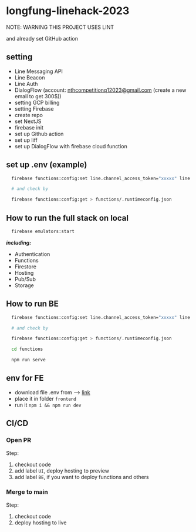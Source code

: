 # longfung-linehack-2023

NOTE: WARNING THIS PROJECT USES LINT

and already set GitHub action

## setting

- Line Messaging API
- Line Beacon
- Line Auth
- DialogFlow (account: nthcompetitionq12023@gmail.com (create a new email to get 300$))
- setting GCP billing
- setting Firebase
- create repo
- set NextJS
- firebase init
- set up Github action
- set up liff
- set up DialogFlow with firebase cloud function

## set up .env (example)

```sh
  firebase functions:config:set line.channel_access_token="xxxxx" line.channel_secret="xxxxx" dialogflow.agent_id="xxxxx"

  # and check by

  firebase functions:config:get > functions/.runtimeconfig.json
```

## How to run the full stack on local

```sh
  firebase emulators:start
```

***including:***

- Authentication
- Functions
- Firestore
- Hosting
- Pub/Sub
- Storage

## How to run BE

```sh
  firebase functions:config:set line.channel_access_token="xxxxx" line.channel_secret="xxxxx" dialogflow.agent_id="xxxxx"

  # and check by

  firebase functions:config:get > functions/.runtimeconfig.json

  cd functions

  npm run serve
```

## env for FE

- download file .env from --> [link](https://drive.google.com/file/d/1mkhZj3z7S-pt7WYWJ_7OxTCNEg9-phGO/view?usp=share_link)
- place it in folder `frontend`
- run it `npm i && npm run dev`

## CI/CD

### Open PR

Step:

1. checkout code
2. add label `UI`, deploy hosting to preview
3. add label `BE`, if you want to deploy functions and others

### Merge to main

Step:

1. checkout code
2. deploy hosting to live
